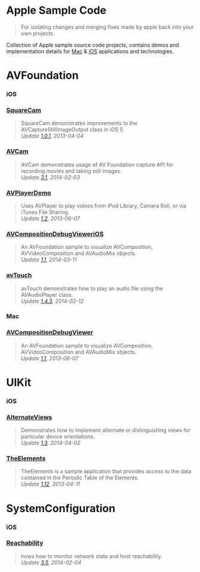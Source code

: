 Apple Sample Code
=================

>For isolating changes and merging fixes made by apple back into your own projects.

Collection of Apple sample source code projects, contains demos and implementation details for [Mac][2] & [iOS][1] applications and technologies.

AVFoundation
============
### iOS
### [SquareCam](https://github.com/sugarso/AppleSampleCode/tree/master/iOS/AVFoundation/SquareCam)  
>SquareCam demonstrates improvements to the AVCaptureStillImageOutput class in iOS 5  
>_Update [1.0.1](https://developer.apple.com/library/ios/samplecode/SquareCam/Introduction/Intro.html), 2013-04-04_

### [AVCam](https://github.com/sugarso/AppleSampleCode/tree/master/iOS/AVFoundation/AVCam)  
>AVCam demonstrates usage of AV Foundation capture API for recording movies and taking still images.    
>_Update [3.1](https://developer.apple.com/library/ios/samplecode/AVCam/Introduction/Intro.html), 2014-02-03_

### [AVPlayerDemo](https://github.com/sugarso/AppleSampleCode/tree/master/iOS/AVFoundation/AVPlayerDemo)  
>Uses AVPlayer to play videos from iPod Library, Camera Roll, or via iTunes File Sharing.  
>_Update [1.2](https://developer.apple.com/library/ios/samplecode/AVPlayerDemo/Introduction/Intro.html), 2013-06-07_

### [AVCompositionDebugVieweriOS](https://github.com/sugarso/AppleSampleCode/tree/master/iOS/AVFoundation/AVCompositionDebugVieweriOS)  
>An AVFoundation sample to visualize AVComposition, AVVideoComposition and AVAudioMix objects.    
>_Update [1.1](https://developer.apple.com/library/ios/samplecode/AVCompositionDebugVieweriOS/Introduction/Intro.html), 2014-03-11_

### [avTouch](https://github.com/sugarso/AppleSampleCode/tree/master/iOS/AVFoundation/avTouch)  
>avTouch demonstrates how to play an audio file using the AVAudioPlayer class.  
>_Update [1.4.3](https://developer.apple.com/library/ios/samplecode/avTouch/Introduction/Intro.html), 2014-02-12_

### Mac
### [AVCompositionDebugViewer](https://github.com/sugarso/AppleSampleCode/tree/master/Mac/AVFoundation/AVCompositionDebugViewer)  
>An AVFoundation sample to visualize AVComposition, AVVideoComposition and AVAudioMix objects.  
>_Update [1.1](https://developer.apple.com/library/mac/samplecode/AVCompositionDebugViewer/Introduction/Intro.html), 2013-06-07_

UIKit
=====
### iOS
### [AlternateViews](https://github.com/sugarso/AppleSampleCode/tree/master/iOS/UIKit/AlternateViews)  
>Demonstrates how to implement alternate or distinguishing views for particular device orientations.  
>_Update [1.3](https://developer.apple.com/library/ios/samplecode/AlternateViews/Introduction/Intro.html), 2014-04-02_

### [TheElements](https://github.com/sugarso/AppleSampleCode/tree/master/iOS/UIKit/TheElements)  
>TheElements is a sample application that provides access to the data contained in the Periodic Table of the Elements.   
>_Update [1.12](https://developer.apple.com/library/ios/samplecode/TheElements/Introduction/Intro.html), 2013-04-11_

SystemConfiguration
===================
### iOS
### [Reachability](https://github.com/sugarso/AppleSampleCode/tree/master/iOS/SystemConfiguration/Reachability)  
>hows how to monitor network state and host reachability.  
>_Update [3.5](https://developer.apple.com/Library/ios/samplecode/Reachability/Introduction/Intro.html), 2014-02-04_


[1]: https://developer.apple.com/library/ios/navigation/#section=Resource%20Types&topic=Sample%20Code
[2]: https://developer.apple.com/library/mac/navigation/index.html#topic=Sample+Code&section=Resource+Types
